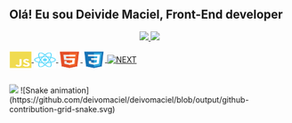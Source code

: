 ## Olá! Eu sou Deivide Maciel, Front-End developer

<div align="center">
  <a href="https://github.com/deivomaciel">
  <img height="150em" src="https://github-readme-stats.vercel.app/api?username=deivomaciel&show_icons=true&theme=tokyonight&include_all_commits=true&count_private=true"/>
  <img height="150em" src="https://github-readme-stats.vercel.app/api/top-langs/?username=deivomaciel&layout=compact&langs_count=7&theme=tokyonight"/>
</div>
  
<div style="display: inline_block"><br>
  <img align="center" alt="Js" height="30" width="40" src="https://raw.githubusercontent.com/devicons/devicon/master/icons/javascript/javascript-plain.svg">
  <img align="center" alt="React" height="30" width="40" src="https://raw.githubusercontent.com/devicons/devicon/master/icons/react/react-original.svg">
  <img align="center" alt="HTML" height="30" width="40" src="https://raw.githubusercontent.com/devicons/devicon/master/icons/html5/html5-original.svg">
  <img align="center" alt="CSS" height="30" width="40" src="https://raw.githubusercontent.com/devicons/devicon/master/icons/css3/css3-original.svg">
  <img align="center" alt="NEXT" height="70" width="80" src="https://cdn.jsdelivr.net/gh/devicons/devicon/icons/nextjs/nextjs-original-wordmark.svg">
</div>
  
  ##
   
<div>
<a href = "mailto:contatorafaballerini@gmail.com"><img src="https://img.shields.io/badge/-Gmail-%23333?style=for-the-badge&logo=gmail&logoColor=white" target="_blank"></a>
  ![Snake animation](https://github.com/deivomaciel/deivomaciel/blob/output/github-contribution-grid-snake.svg)
</div>
